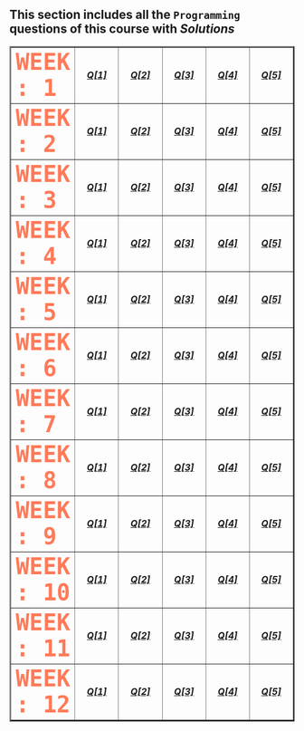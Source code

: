 ## This section includes all the `Programming` questions of this course with _Solutions_

<table border=2.5>
<tr>
  <td><b><font face="Monospace" size="1000px" color="#FF7A59">WEEK : 1</font></b></td>
  <td width=150 align="center"><a href="https://github.com/guru-shreyansh/NPTEL-Programming-in-Java/blob/main/2020-July-Semester/Programming-Assignments/Java-Week01_Programming-Question1.pdf"><b><i>Q[1]</a></td>
  <td width=150 align="center"><a href="https://github.com/guru-shreyansh/NPTEL-Programming-in-Java/blob/main/2020-July-Semester/Programming-Assignments/Java-Week01_Programming-Question2.pdf"><b><i>Q[2]</a></td>
  <td width=150 align="center"><a href="https://github.com/guru-shreyansh/NPTEL-Programming-in-Java/blob/main/2020-July-Semester/Programming-Assignments/Java-Week01_Programming-Question3.pdf"><b><i>Q[3]</a></td>
  <td width=150 align="center"><a href="https://github.com/guru-shreyansh/NPTEL-Programming-in-Java/blob/main/2020-July-Semester/Programming-Assignments/Java-Week01_Programming-Question4.pdf"><b><i>Q[4]</a></td>
  <td width=150 align="center"><a href="https://github.com/guru-shreyansh/NPTEL-Programming-in-Java/blob/main/2020-July-Semester/Programming-Assignments/Java-Week01_Programming-Question5.pdf"><b><i>Q[5]</a></td>
</tr>

<tr>
  <td><b><font face="Monospace" size="1000px" color="#FF7A59">WEEK : 2</font></b></td>
  <td width=150 align="center"><a href="https://github.com/guru-shreyansh/NPTEL-Programming-in-Java/blob/main/2020-July-Semester/Programming-Assignments/Java-Week02_Programming-Question1.pdf"><b><i>Q[1]</a></td>
  <td width=150 align="center"><a href="https://github.com/guru-shreyansh/NPTEL-Programming-in-Java/blob/main/2020-July-Semester/Programming-Assignments/Java-Week02_Programming-Question2.pdf"><b><i>Q[2]</a></td>
  <td width=150 align="center"><a href="https://github.com/guru-shreyansh/NPTEL-Programming-in-Java/blob/main/2020-July-Semester/Programming-Assignments/Java-Week02_Programming-Question3.pdf"><b><i>Q[3]</a></td>
  <td width=150 align="center"><a href="https://github.com/guru-shreyansh/NPTEL-Programming-in-Java/blob/main/2020-July-Semester/Programming-Assignments/Java-Week02_Programming-Question4.pdf"><b><i>Q[4]</a></td>
  <td width=150 align="center"><a href="https://github.com/guru-shreyansh/NPTEL-Programming-in-Java/blob/main/2020-July-Semester/Programming-Assignments/Java-Week02_Programming-Question5.pdf"><b><i>Q[5]</a></td>
</tr>

<tr>
  <td><b><font face="Monospace" size="1000px" color="#FF7A59">WEEK : 3</font></b></td>
  <td width=150 align="center"><a href="https://github.com/guru-shreyansh/NPTEL-Programming-in-Java/blob/main/2020-July-Semester/Programming-Assignments/Java-Week03_Programming-Question1.pdf"><b><i>Q[1]</a></td>
  <td width=150 align="center"><a href="https://github.com/guru-shreyansh/NPTEL-Programming-in-Java/blob/main/2020-July-Semester/Programming-Assignments/Java-Week03_Programming-Question2.pdf"><b><i>Q[2]</a></td>
  <td width=150 align="center"><a href="https://github.com/guru-shreyansh/NPTEL-Programming-in-Java/blob/main/2020-July-Semester/Programming-Assignments/Java-Week03_Programming-Question3.pdf"><b><i>Q[3]</a></td>
  <td width=150 align="center"><a href="https://github.com/guru-shreyansh/NPTEL-Programming-in-Java/blob/main/2020-July-Semester/Programming-Assignments/Java-Week03_Programming-Question4.pdf"><b><i>Q[4]</a></td>
  <td width=150 align="center"><a href="https://github.com/guru-shreyansh/NPTEL-Programming-in-Java/blob/main/2020-July-Semester/Programming-Assignments/Java-Week03_Programming-Question5.pdf"><b><i>Q[5]</a></td>
</tr>

<tr>
  <td><b><font face="Monospace" size="1000px" color="#FF7A59">WEEK : 4</font></b></td>
  <td width=150 align="center"><a href="https://github.com/guru-shreyansh/NPTEL-Programming-in-Java/blob/main/2020-July-Semester/Programming-Assignments/Java-Week04_Programming-Question1.pdf"><b><i>Q[1]</a></td>
  <td width=150 align="center"><a href="https://github.com/guru-shreyansh/NPTEL-Programming-in-Java/blob/main/2020-July-Semester/Programming-Assignments/Java-Week04_Programming-Question2.pdf"><b><i>Q[2]</a></td>
  <td width=150 align="center"><a href="https://github.com/guru-shreyansh/NPTEL-Programming-in-Java/blob/main/2020-July-Semester/Programming-Assignments/Java-Week04_Programming-Question3.pdf"><b><i>Q[3]</a></td>
  <td width=150 align="center"><a href="https://github.com/guru-shreyansh/NPTEL-Programming-in-Java/blob/main/2020-July-Semester/Programming-Assignments/Java-Week04_Programming-Question4.pdf"><b><i>Q[4]</a></td>
  <td width=150 align="center"><a href="https://github.com/guru-shreyansh/NPTEL-Programming-in-Java/blob/main/2020-July-Semester/Programming-Assignments/Java-Week04_Programming-Question5.pdf"><b><i>Q[5]</a></td>
</tr>

<tr>
  <td><b><font face="Monospace" size="1000px" color="#FF7A59">WEEK : 5</font></b></td>
  <td width=150 align="center"><a href="https://github.com/guru-shreyansh/NPTEL-Programming-in-Java/blob/main/2020-July-Semester/Programming-Assignments/Java-Week05_Programming-Question1.pdf"><b><i>Q[1]</a></td>
  <td width=150 align="center"><a href="https://github.com/guru-shreyansh/NPTEL-Programming-in-Java/blob/main/2020-July-Semester/Programming-Assignments/Java-Week05_Programming-Question2.pdf"><b><i>Q[2]</a></td>
  <td width=150 align="center"><a href="https://github.com/guru-shreyansh/NPTEL-Programming-in-Java/blob/main/2020-July-Semester/Programming-Assignments/Java-Week05_Programming-Question3.pdf"><b><i>Q[3]</a></td>
  <td width=150 align="center"><a href="https://github.com/guru-shreyansh/NPTEL-Programming-in-Java/blob/main/2020-July-Semester/Programming-Assignments/Java-Week05_Programming-Question4.pdf"><b><i>Q[4]</a></td>
  <td width=150 align="center"><a href="https://github.com/guru-shreyansh/NPTEL-Programming-in-Java/blob/main/2020-July-Semester/Programming-Assignments/Java-Week05_Programming-Question5.pdf"><b><i>Q[5]</a></td>
</tr>

<tr>
  <td><b><font face="Monospace" size="1000px" color="#FF7A59">WEEK : 6</font></b></td>
  <td width=150 align="center"><a href="https://github.com/guru-shreyansh/NPTEL-Programming-in-Java/blob/main/2020-July-Semester/Programming-Assignments/Java-Week06_Programming-Question1.pdf"><b><i>Q[1]</a></td>
  <td width=150 align="center"><a href="https://github.com/guru-shreyansh/NPTEL-Programming-in-Java/blob/main/2020-July-Semester/Programming-Assignments/Java-Week06_Programming-Question2.pdf"><b><i>Q[2]</a></td>
  <td width=150 align="center"><a href="https://github.com/guru-shreyansh/NPTEL-Programming-in-Java/blob/main/2020-July-Semester/Programming-Assignments/Java-Week06_Programming-Question3.pdf"><b><i>Q[3]</a></td>
  <td width=150 align="center"><a href="https://github.com/guru-shreyansh/NPTEL-Programming-in-Java/blob/main/2020-July-Semester/Programming-Assignments/Java-Week06_Programming-Question4.pdf"><b><i>Q[4]</a></td>
  <td width=150 align="center"><a href="https://github.com/guru-shreyansh/NPTEL-Programming-in-Java/blob/main/2020-July-Semester/Programming-Assignments/Java-Week06_Programming-Question5.pdf"><b><i>Q[5]</a></td>
</tr>

<tr>
  <td><b><font face="Monospace" size="1000px" color="#FF7A59">WEEK : 7</font></b></td>
  <td width=150 align="center"><a href="https://github.com/guru-shreyansh/NPTEL-Programming-in-Java/blob/main/2020-July-Semester/Programming-Assignments/Java-Week07_Programming-Question1.pdf"><b><i>Q[1]</a></td>
  <td width=150 align="center"><a href="https://github.com/guru-shreyansh/NPTEL-Programming-in-Java/blob/main/2020-July-Semester/Programming-Assignments/Java-Week07_Programming-Question2.pdf"><b><i>Q[2]</a></td>
  <td width=150 align="center"><a href="https://github.com/guru-shreyansh/NPTEL-Programming-in-Java/blob/main/2020-July-Semester/Programming-Assignments/Java-Week07_Programming-Question3.pdf"><b><i>Q[3]</a></td>
  <td width=150 align="center"><a href="https://github.com/guru-shreyansh/NPTEL-Programming-in-Java/blob/main/2020-July-Semester/Programming-Assignments/Java-Week07_Programming-Question4.pdf"><b><i>Q[4]</a></td>
  <td width=150 align="center"><a href="https://github.com/guru-shreyansh/NPTEL-Programming-in-Java/blob/main/2020-July-Semester/Programming-Assignments/Java-Week07_Programming-Question5.pdf"><b><i>Q[5]</a></td>
</tr>

<tr>
  <td><b><font face="Monospace" size="1000px" color="#FF7A59">WEEK : 8</font></b></td>
  <td width=150 align="center"><a href="https://github.com/guru-shreyansh/NPTEL-Programming-in-Java/blob/main/2020-July-Semester/Programming-Assignments/Java-Week08_Programming-Question1.pdf"><b><i>Q[1]</a></td>
  <td width=150 align="center"><a href="https://github.com/guru-shreyansh/NPTEL-Programming-in-Java/blob/main/2020-July-Semester/Programming-Assignments/Java-Week08_Programming-Question2.pdf"><b><i>Q[2]</a></td>
  <td width=150 align="center"><a href="https://github.com/guru-shreyansh/NPTEL-Programming-in-Java/blob/main/2020-July-Semester/Programming-Assignments/Java-Week08_Programming-Question3.pdf"><b><i>Q[3]</a></td>
  <td width=150 align="center"><a href="https://github.com/guru-shreyansh/NPTEL-Programming-in-Java/blob/main/2020-July-Semester/Programming-Assignments/Java-Week08_Programming-Question4.pdf"><b><i>Q[4]</a></td>
  <td width=150 align="center"><a href="https://github.com/guru-shreyansh/NPTEL-Programming-in-Java/blob/main/2020-July-Semester/Programming-Assignments/Java-Week08_Programming-Question5.pdf"><b><i>Q[5]</a></td>
</tr>

<tr>
  <td><b><font face="Monospace" size="1000px" color="#FF7A59">WEEK : 9</font></b></td>
  <td width=150 align="center"><a href="https://github.com/guru-shreyansh/NPTEL-Programming-in-Java/blob/main/2020-July-Semester/Programming-Assignments/Java-Week09_Programming-Question1.pdf"><b><i>Q[1]</a></td>
  <td width=150 align="center"><a href="https://github.com/guru-shreyansh/NPTEL-Programming-in-Java/blob/main/2020-July-Semester/Programming-Assignments/Java-Week09_Programming-Question2.pdf"><b><i>Q[2]</a></td>
  <td width=150 align="center"><a href="https://github.com/guru-shreyansh/NPTEL-Programming-in-Java/blob/main/2020-July-Semester/Programming-Assignments/Java-Week09_Programming-Question3.pdf"><b><i>Q[3]</a></td>
  <td width=150 align="center"><a href="https://github.com/guru-shreyansh/NPTEL-Programming-in-Java/blob/main/2020-July-Semester/Programming-Assignments/Java-Week09_Programming-Question4.pdf"><b><i>Q[4]</a></td>
  <td width=150 align="center"><a href="https://github.com/guru-shreyansh/NPTEL-Programming-in-Java/blob/main/2020-July-Semester/Programming-Assignments/Java-Week09_Programming-Question5.pdf"><b><i>Q[5]</a></td>
</tr>

<tr>
  <td><b><font face="Monospace" size="1000px" color="#FF7A59">WEEK : 10</font></b></td>
  <td width=150 align="center"><a href="https://github.com/guru-shreyansh/NPTEL-Programming-in-Java/blob/main/2020-July-Semester/Programming-Assignments/Java-Week10_Programming-Question1.pdf"><b><i>Q[1]</a></td>
  <td width=150 align="center"><a href="https://github.com/guru-shreyansh/NPTEL-Programming-in-Java/blob/main/2020-July-Semester/Programming-Assignments/Java-Week10_Programming-Question2.pdf"><b><i>Q[2]</a></td>
  <td width=150 align="center"><a href="https://github.com/guru-shreyansh/NPTEL-Programming-in-Java/blob/main/2020-July-Semester/Programming-Assignments/Java-Week10_Programming-Question3.pdf"><b><i>Q[3]</a></td>
  <td width=150 align="center"><a href="https://github.com/guru-shreyansh/NPTEL-Programming-in-Java/blob/main/2020-July-Semester/Programming-Assignments/Java-Week10_Programming-Question4.pdf"><b><i>Q[4]</a></td>
  <td width=150 align="center"><a href="https://github.com/guru-shreyansh/NPTEL-Programming-in-Java/blob/main/2020-July-Semester/Programming-Assignments/Java-Week10_Programming-Question5.pdf"><b><i>Q[5]</a></td>
</tr>

<tr>
  <td><b><font face="Monospace" size="1000px" color="#FF7A59">WEEK : 11</font></b></td>
  <td width=150 align="center"><a href="https://github.com/guru-shreyansh/NPTEL-Programming-in-Java/blob/main/2020-July-Semester/Programming-Assignments/Java-Week11_Programming-Question1.pdf"><b><i>Q[1]</a></td>
  <td width=150 align="center"><a href="https://github.com/guru-shreyansh/NPTEL-Programming-in-Java/blob/main/2020-July-Semester/Programming-Assignments/Java-Week11_Programming-Question2.pdf"><b><i>Q[2]</a></td>
  <td width=150 align="center"><a href="https://github.com/guru-shreyansh/NPTEL-Programming-in-Java/blob/main/2020-July-Semester/Programming-Assignments/Java-Week11_Programming-Question3.pdf"><b><i>Q[3]</a></td>
  <td width=150 align="center"><a href="https://github.com/guru-shreyansh/NPTEL-Programming-in-Java/blob/main/2020-July-Semester/Programming-Assignments/Java-Week11_Programming-Question4.pdf"><b><i>Q[4]</a></td>
  <td width=150 align="center"><a href="https://github.com/guru-shreyansh/NPTEL-Programming-in-Java/blob/main/2020-July-Semester/Programming-Assignments/Java-Week11_Programming-Question5.pdf"><b><i>Q[5]</a></td>
</tr>

<tr>
  <td><b><font face="Monospace" size="1000px" color="#FF7A59">WEEK : 12</font></b></td>
  <td width=150 align="center"><a href="https://github.com/guru-shreyansh/NPTEL-Programming-in-Java/blob/main/2020-July-Semester/Programming-Assignments/Java-Week12_Programming-Question1.pdf"><b><i>Q[1]</a></td>
  <td width=150 align="center"><a href="https://github.com/guru-shreyansh/NPTEL-Programming-in-Java/blob/main/2020-July-Semester/Programming-Assignments/Java-Week12_Programming-Question2.pdf"><b><i>Q[2]</a></td>
  <td width=150 align="center"><a href="https://github.com/guru-shreyansh/NPTEL-Programming-in-Java/blob/main/2020-July-Semester/Programming-Assignments/Java-Week12_Programming-Question3.pdf"><b><i>Q[3]</a></td>
  <td width=150 align="center"><a href="https://github.com/guru-shreyansh/NPTEL-Programming-in-Java/blob/main/2020-July-Semester/Programming-Assignments/Java-Week12_Programming-Question4.pdf"><b><i>Q[4]</a></td>
  <td width=150 align="center"><a href="https://github.com/guru-shreyansh/NPTEL-Programming-in-Java/blob/main/2020-July-Semester/Programming-Assignments/Java-Week12_Programming-Question5.pdf"><b><i>Q[5]</a></td>
</tr>
</table>
